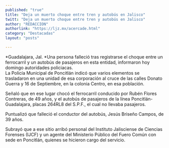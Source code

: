 ```yaml
---
published: "true"
title: "Deja un muerto choque entre tren y autobús en Jalisco"
twitt: "Deja un muerto choque entre tren y autobús en Jalisco"
author: "REDACCION"
authorlink: "https://ljz.mx/acercade.html"
category: "Destacadas"
layout: "posts"

---
```




*Guadalajara, Jal. *Una persona falleció tras registrarse el choque entre un ferrocarril y un autobús de pasajeros en esta entidad, informaron hoy domingo autoridades policiacas.  
  La Policía Municipal de Poncitlán indicó que varios elementos se trasladaron en una unidad de esa corporación al cruce de las calles Donato Guerra y 16 de Septiembre, en la colonia Centro, en esa población.



  Señaló que en ese lugar chocó el ferrocarril conducido por Rubén Flores Contreras, de 49 años, y el autobús de pasajeros de la línea Poncitlán-Guadalajara, placas 264RL8 del S.P.F., el cual no llevaba pasajeros.



  Puntualizó que falleció el conductor del autobús, Jesús Briseño Campos, de 39 años.



  Subrayó que a ese sitio arribó personal del Instituto Jalisciense de Ciencias Forenses (IJCF) y un agente del Ministerio Público del Fuero Común con sede en Poncitlán, quienes se hicieron cargo del servicio.

